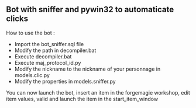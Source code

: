 Bot with sniffer and pywin32 to automaticate clicks
-
How to use the bot : 
- Import the bot_sniffer.sql file
- Modify the path in decompiler.bat
- Execute decompiler.bat
- Execute maj_protocol_id.py
- Modify the nickname to the nickname of your personnage in models.clic.py
- Modify the properties in models.sniffer.py

You can now launch the bot, insert an item in the forgemagie workshop, 
edit item values, valid and launch the item in the start_item_window